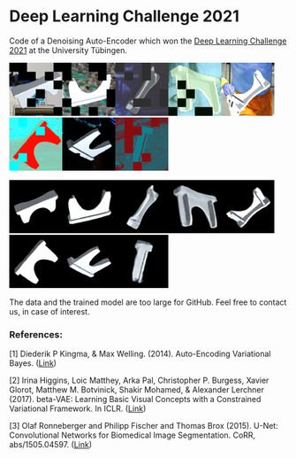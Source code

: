 # Deep Learning Challenge 2021

Code of a Denoising Auto-Encoder which won the [Deep Learning Challenge 2021](https://www.kaggle.com/c/uni-tuebingen-deep-learning-2021) at the University Tübingen.

![](./predictions/kaggle_prediction_2022-01-12-09-03-47/0_train.png)![](./predictions/kaggle_prediction_2022-01-12-09-03-47/1_train.png)![](./predictions/kaggle_prediction_2022-01-12-09-03-47/2_train.png)![](./predictions/kaggle_prediction_2022-01-12-09-03-47/3_train.png)![](./predictions/kaggle_prediction_2022-01-12-09-03-47/4_train.png)![](./predictions/kaggle_prediction_2022-01-12-09-03-47/5_train.png)![](./predictions/kaggle_prediction_2022-01-12-09-03-47/6_train.png)![](./predictions/kaggle_prediction_2022-01-12-09-03-47/7_train.png)

![](./predictions/kaggle_prediction_2022-01-12-09-03-47/0_predicted.png)![](./predictions/kaggle_prediction_2022-01-12-09-03-47/1_predicted.png)![](./predictions/kaggle_prediction_2022-01-12-09-03-47/2_predicted.png)![](./predictions/kaggle_prediction_2022-01-12-09-03-47/3_predicted.png)![](./predictions/kaggle_prediction_2022-01-12-09-03-47/4_predicted.png)![](./predictions/kaggle_prediction_2022-01-12-09-03-47/5_predicted.png)![](./predictions/kaggle_prediction_2022-01-12-09-03-47/6_predicted.png)![](./predictions/kaggle_prediction_2022-01-12-09-03-47/7_predicted.png)

The data and the trained model are too large for GitHub. Feel free to contact us, in case of interest.

### References:

[1] Diederik P Kingma, & Max Welling. (2014). Auto-Encoding Variational Bayes. ([Link](https://arxiv.org/abs/1312.6114))

[2] Irina Higgins, Loic Matthey, Arka Pal, Christopher P. Burgess, Xavier Glorot, Matthew M. Botvinick, Shakir Mohamed, & Alexander Lerchner (2017). beta-VAE: Learning Basic Visual Concepts with a Constrained Variational Framework. In ICLR. ([Link](https://openreview.net/forum?id=Sy2fzU9gl))

[3] Olaf Ronneberger and Philipp Fischer and Thomas Brox (2015). U-Net: Convolutional Networks for Biomedical Image Segmentation. CoRR, abs/1505.04597. ([Link](https://arxiv.org/abs/1505.04597))





